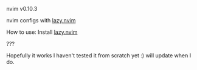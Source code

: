 nvim v0.10.3

nvim configs with [lazy.nvim](https://github.com/folke/lazy.nvim)

How to use:
Install [lazy.nvim](https://github.com/folke/lazy.nvim)

???

Hopefully it works I haven't tested it from scratch yet :) will update when I do.

